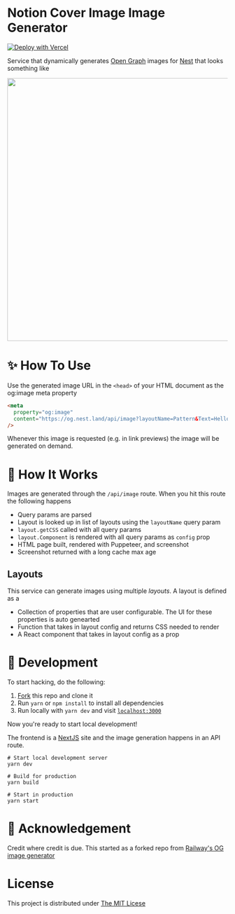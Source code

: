 # Notion Cover Image Image Generator

<a href="https://vercel.com/new/clone?repository-url=https%3A%2F%2Fgithub.com%2Fcaolanxyz%2Fnotion-banners"><img src="https://vercel.com/button" alt="Deploy with Vercel"/></a>

Service that dynamically generates [Open Graph](https://ogp.me/) images for [Nest](https://nest.land) that looks something like

<img width="600" src="https://og.nest.land/api/image?layoutName=Pattern&Text=Hello+World" />

# ✨ How To Use

Use the generated image URL in the `<head>` of your HTML document as the og:image meta property

```html
<meta
  property="og:image"
  content="https://og.nest.land/api/image?layoutName=Pattern&Text=Hello+World"
/>
```

Whenever this image is requested (e.g. in link previews) the image will be generated on demand.

# 🧐 How It Works

Images are generated through the `/api/image` route. When you hit this route the following happens

- Query params are parsed
- Layout is looked up in list of layouts using the `layoutName` query param
- `layout.getCSS` called with all query params
- `layout.Component` is rendered with all query params as `config` prop
- HTML page built, rendered with Puppeteer, and screenshot
- Screenshot returned with a long cache max age

## Layouts

This service can generate images using multiple _layouts_. A layout is defined as a

- Collection of properties that are user configurable. The UI for these properties is auto genearted
- Function that takes in layout config and returns CSS needed to render
- A React component that takes in layout config as a prop

# 🚀 Development

To start hacking, do the following:

1. [Fork](https://github.com/nestdotland/og/fork) this repo and clone it
2. Run `yarn` or `npm install` to install all dependencies
3. Run locally with `yarn dev` and visit [`localhost:3000`](http://localhost:3000)

Now you're ready to start local development!

The frontend is a [NextJS](https://nextjs.org) site and the image generation happens in an API route.

```
# Start local development server
yarn dev

# Build for production
yarn build

# Start in production
yarn start
```

# 🙌 Acknowledgement

Credit where credit is due. This started as a forked repo from [Railway's OG image generator](https://og.railway.app/)

# License

This project is distributed under [The MIT Licese](./LICENSE)
